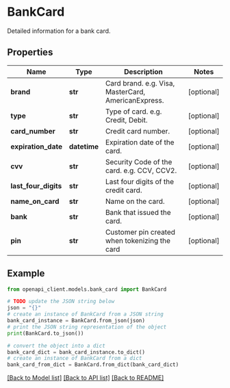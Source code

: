 # BankCard

Detailed information for a bank card.

## Properties

Name | Type | Description | Notes
------------ | ------------- | ------------- | -------------
**brand** | **str** | Card brand. e.g. Visa, MasterCard, AmericanExpress. | [optional] 
**type** | **str** | Type of card. e.g. Credit, Debit. | [optional] 
**card_number** | **str** | Credit card number. | [optional] 
**expiration_date** | **datetime** | Expiration date of the card. | [optional] 
**cvv** | **str** | Security Code of the card. e.g. CCV, CCV2. | [optional] 
**last_four_digits** | **str** | Last four digits of the credit card. | [optional] 
**name_on_card** | **str** | Name on the card. | [optional] 
**bank** | **str** | Bank that issued the card. | [optional] 
**pin** | **str** | Customer pin created when tokenizing the card | [optional] 

## Example

```python
from openapi_client.models.bank_card import BankCard

# TODO update the JSON string below
json = "{}"
# create an instance of BankCard from a JSON string
bank_card_instance = BankCard.from_json(json)
# print the JSON string representation of the object
print(BankCard.to_json())

# convert the object into a dict
bank_card_dict = bank_card_instance.to_dict()
# create an instance of BankCard from a dict
bank_card_from_dict = BankCard.from_dict(bank_card_dict)
```
[[Back to Model list]](../README.md#documentation-for-models) [[Back to API list]](../README.md#documentation-for-api-endpoints) [[Back to README]](../README.md)


